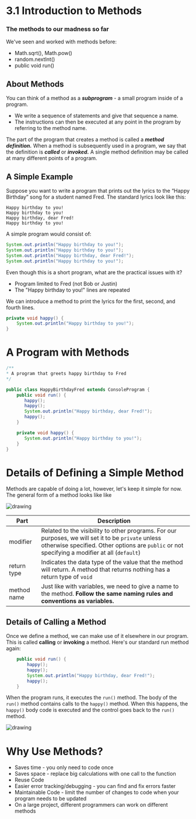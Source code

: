 # 3.1 Introduction to Methods


### The methods to our madness so far

We've seen and worked with methods before:
* Math.sqrt(), Math.pow()
* random.nextInt()
* public void run()


## About Methods
You can think of a method as a **_subprogram_** - a small program inside of a program. 
* We write a sequence of statements and give that sequence a name. 
* The instructions can then be executed at any point in the program by referring to the method name.

The part of the program that creates a method is called a **_method definition._** When a method is subsequently used in a program, we say that the definition is **_called_** or **_invoked._** A single method definition may be called at many different points of a program.


## A Simple Example
Suppose you want to write a program that prints out the lyrics to the “Happy Birthday” song for a student named Fred. The standard lyrics look like this:

```
Happy birthday to you!
Happy birthday to you!
Happy birthday, dear Fred!
Happy birthday to you!
```

A simple program would consist of:

```java
System.out.println("Happy birthday to you!");
System.out.println("Happy birthday to you!");
System.out.println("Happy birthday, dear Fred!");
System.out.println("Happy birthday to you!");
```

Even though this is a short program, what are the practical issues with it?
* Program limited to Fred (not Bob or Justin)
* The "Happy birthday to you!" lines are repeated 

We can introduce a method to print the lyrics for the first, second, and fourth lines.
```java
private void happy() {
    System.out.println("Happy birthday to you!");
}
```


# A Program with Methods
```java
/**
* A program that greets happy birthday to Fred
*/

public class HappyBirthdayFred extends ConsoleProgram {
    public void run() {
       happy();
       happy();
       System.out.println("Happy birthday, dear Fred!");
       happy();
    }

    private void happy() {
       System.out.println("Happy birthday to you!");
    }
}
```


# Details of Defining a Simple Method
Methods are capable of doing a lot, however, let's keep it simple for now.  The general form of a method looks like like

![drawing](pic1.png)

| Part        | Description                                    |
| ------------| -----------------------------------------------|
| modifier    | Related to the visibility to other programs. For our purposes, we will set it to be `private` unless otherwise specified. Other options are `public` or not specifying a modifier at all (`default`) |
| return type | Indicates the data type of the value that the method will return. A method that returns nothing has a return type of `void` |
| method name | Just like with variables, we need to give a name to the method. **Follow the same naming rules and conventions as variables.** |

## Details of Calling a Method

Once we define a method, we can make use of it elsewhere in our program.  This is called **calling** or **invoking** a method.  Here's our standard run method again:


```java
    public void run() {
        happy();
        happy();
        System.out.println("Happy birthday, dear Fred!");
        happy();
    }
```

When the program runs, it executes the `run()` method.  The body of the `run()` method contains calls to the `happy()` method.  When this happens, the `happy()` body code is executed and the control goes back to the `run()` method.

![drawing](pic2.png)


# Why Use Methods?

* Saves time - you only need to code once
* Saves space - replace big calculations with one call to the function
* Reuse Code
* Easier error tracking/debugging - you can find and fix errors faster
* Maintainable Code - limit the number of changes to code when your program needs to be updated
* On a large project, different programmers can work on different methods